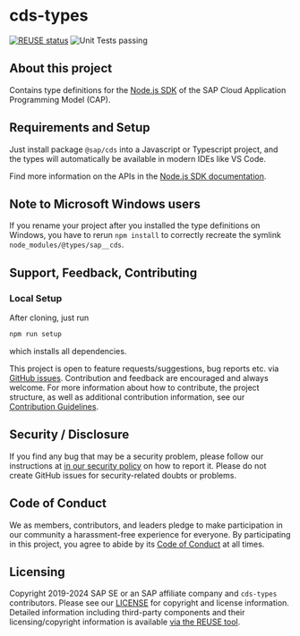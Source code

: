 # cds-types

[![REUSE status](https://api.reuse.software/badge/github.com/cap-js/cds-types)](https://api.reuse.software/info/github.com/cap-js/cds-types)
![Unit Tests passing](https://github.com/cap-js/cds-types/actions/workflows/test.yml/badge.svg)

## About this project

Contains type definitions for the [Node.js SDK](https://cap.cloud.sap/docs/node.js/) of the SAP Cloud Application Programming Model (CAP).

## Requirements and Setup

Just install package `@sap/cds` into a Javascript or Typescript project, and the types will automatically be available in modern IDEs like VS Code.

Find more information on the APIs in the [Node.js SDK documentation](https://cap.cloud.sap/docs/node.js/).

## Note to Microsoft Windows users
If you rename your project after you installed the type definitions on Windows, you have to rerun `npm install` to correctly recreate the symlink `node_modules/@types/sap__cds`.

## Support, Feedback, Contributing

### Local Setup

After cloning, just run

```sh
npm run setup
```

which installs all dependencies.

This project is open to feature requests/suggestions, bug reports etc. via [GitHub issues](https://github.com/cap-js/cds-types/issues). Contribution and feedback are encouraged and always welcome. For more information about how to contribute, the project structure, as well as additional contribution information, see our [Contribution Guidelines](CONTRIBUTING.md).


## Security / Disclosure

If you find any bug that may be a security problem, please follow our instructions at [in our security policy](https://github.com/SAP/.github/blob/main/SECURITY.md) on how to report it. Please do not create GitHub issues for security-related doubts or problems.

## Code of Conduct

We as members, contributors, and leaders pledge to make participation in our community a harassment-free experience for everyone. By participating in this project, you agree to abide by its [Code of Conduct](https://github.com/SAP/.github/blob/main/CODE_OF_CONDUCT.md) at all times.

## Licensing

Copyright 2019-2024 SAP SE or an SAP affiliate company and `cds-types` contributors. Please see our [LICENSE](LICENSE) for copyright and license information. Detailed information including third-party components and their licensing/copyright information is available [via the REUSE tool](https://api.reuse.software/info/github.com/cap-js/cds-types).
